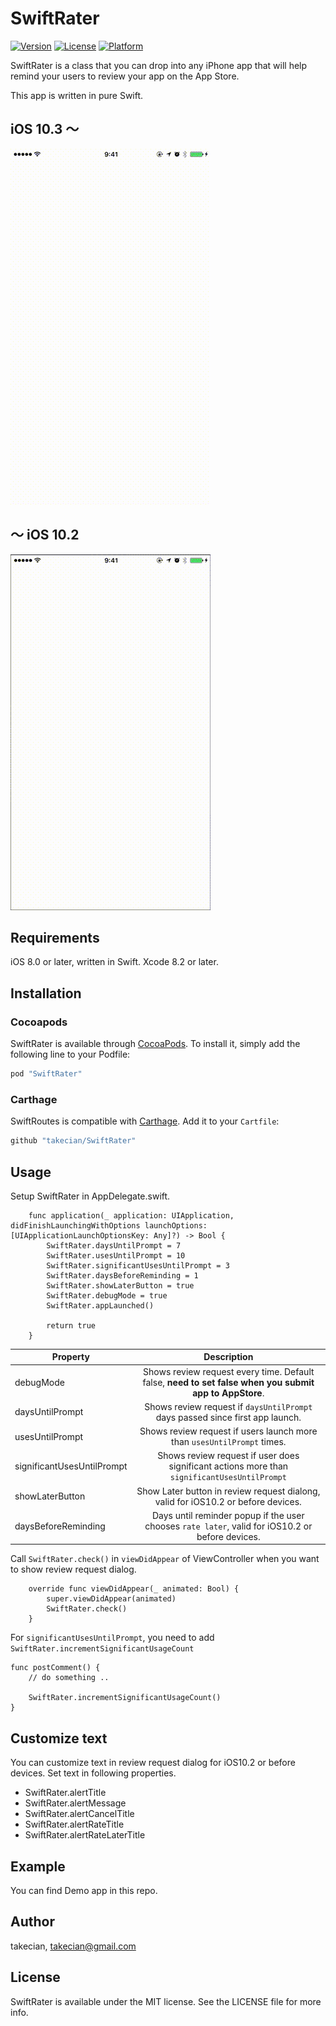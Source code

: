 # SwiftRater

[![Version](https://img.shields.io/cocoapods/v/SwiftRater.svg?style=flat)](http://cocoapods.org/pods/SwiftRater)
[![License](https://img.shields.io/cocoapods/l/SwiftRater.svg?style=flat)](http://cocoapods.org/pods/SwiftRater)
[![Platform](https://img.shields.io/cocoapods/p/SwiftRater.svg?style=flat)](http://cocoapods.org/pods/SwiftRater)

SwiftRater is a class that you can drop into any iPhone app that will help remind your users to review your app on the App Store.

This app is written in pure Swift.

## iOS 10.3 〜
![SwiftRater1](./Resource/later1.gif)

## 〜 iOS 10.2
![SwiftRater2](./Resource/later2.gif)

## Requirements

iOS 8.0 or later, written in Swift.
Xcode 8.2 or later.

## Installation

### Cocoapods

SwiftRater is available through [CocoaPods](http://cocoapods.org). To install
it, simply add the following line to your Podfile:

```ruby
pod "SwiftRater"
```
### Carthage

SwiftRoutes is compatible with [Carthage](https://github.com/Carthage/Carthage). Add it to your `Cartfile`:

```ruby
github "takecian/SwiftRater"
```

## Usage

Setup SwiftRater in AppDelegate.swift.

```
    func application(_ application: UIApplication, didFinishLaunchingWithOptions launchOptions: [UIApplicationLaunchOptionsKey: Any]?) -> Bool {
        SwiftRater.daysUntilPrompt = 7
        SwiftRater.usesUntilPrompt = 10
        SwiftRater.significantUsesUntilPrompt = 3
        SwiftRater.daysBeforeReminding = 1
        SwiftRater.showLaterButton = true
        SwiftRater.debugMode = true
        SwiftRater.appLaunched()

        return true
    }

```

| Property      | Description           |
| ------------- |:-------------:|
| debugMode      | Shows review request every time. Default false, **need to set false when you submit app to AppStore**. |
| daysUntilPrompt      | Shows review request if `daysUntilPrompt` days passed since first app launch. |
| usesUntilPrompt      | Shows review request if users launch more than `usesUntilPrompt` times.      |
| significantUsesUntilPrompt | Shows review request if user does significant actions more than `significantUsesUntilPrompt` |
| showLaterButton | Show Later button in review request dialong, valid for iOS10.2 or before devices.|
| daysBeforeReminding | Days until reminder popup if the user chooses `rate later`,  valid for iOS10.2 or before devices.      |

Call `SwiftRater.check()` in `viewDidAppear` of ViewController when you want to show review request dialog.
```
    override func viewDidAppear(_ animated: Bool) {
        super.viewDidAppear(animated)
        SwiftRater.check()
    }

```

For `significantUsesUntilPrompt`, you need to add `SwiftRater.incrementSignificantUsageCount`

```
func postComment() {
    // do something ..

	SwiftRater.incrementSignificantUsageCount()
}

```

## Customize text

You can customize text in review request dialog for iOS10.2 or before devices. Set text in following properties.
- SwiftRater.alertTitle
- SwiftRater.alertMessage
- SwiftRater.alertCancelTitle
- SwiftRater.alertRateTitle
- SwiftRater.alertRateLaterTitle

## Example

You can find Demo app in this repo.

## Author

takecian, takecian@gmail.com

## License

SwiftRater is available under the MIT license. See the LICENSE file for more info.
